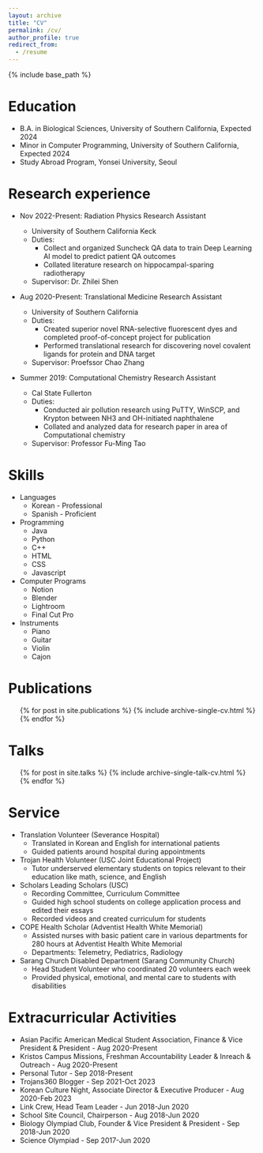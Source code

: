 ```yaml
---
layout: archive
title: "CV"
permalink: /cv/
author_profile: true
redirect_from:
  - /resume
---
```


{% include base_path %}

Education
======
* B.A. in Biological Sciences, University of Southern California, Expected 2024
* Minor in Computer Programming, University of Southern California, Expected 2024
* Study Abroad Program, Yonsei University, Seoul

Research experience
======
* Nov 2022-Present: Radiation Physics Research Assistant
  * University of Southern California Keck
  * Duties:
    * Collect and organized Suncheck QA data to train Deep Learning AI model to predict patient QA outcomes
    * Collated literature research on hippocampal-sparing radiotherapy
  * Supervisor: Dr. Zhilei Shen

* Aug 2020-Present: Translational Medicine Research Assistant
  * University of Southern California
  * Duties:
    * Created superior novel RNA-selective fluorescent dyes and completed proof-of-concept project for publication
    * Performed translational research for discovering novel covalent ligands for protein and DNA target
  * Supervisor: Proefssor Chao Zhang

* Summer 2019: Computational Chemistry Research Assistant
  * Cal State Fullerton
  * Duties:
    * Conducted air pollution research using PuTTY, WinSCP, and Krypton between NH3 and OH-initiated naphthalene
    * Collated and analyzed data for research paper in area of Computational chemistry
  * Supervisor: Professor Fu-Ming Tao

Skills
======
* Languages
  * Korean - Professional
  * Spanish - Proficient
* Programming
  * Java
  * Python
  * C++
  * HTML
  * CSS
  * Javascript
* Computer Programs
  * Notion
  * Blender
  * Lightroom
  * Final Cut Pro
* Instruments
  * Piano
  * Guitar
  * Violin
  * Cajon

Publications
======
  <ul>{% for post in site.publications %}
    {% include archive-single-cv.html %}
  {% endfor %}</ul>

Talks
======
  <ul>{% for post in site.talks %}
    {% include archive-single-talk-cv.html %}
  {% endfor %}</ul>

Service
======
* Translation Volunteer (Severance Hospital)
  * Translated in Korean and English for international patients
  * Guided patients around hospital during appointments
* Trojan Health Volunteer (USC Joint Educational Project)
  * Tutor underserved elementary students on topics relevant to their education like math, science, and English
* Scholars Leading Scholars (USC)
  * Recording Committee, Curriculum Committee
  * Guided high school students on college application process and edited their essays
  * Recorded videos and created curriculum for students
* COPE Health Scholar (Adventist Health White Memorial)
  * Assisted nurses with basic patient care in various departments for 280 hours at Adventist Health White Memorial
  * Departments: Telemetry, Pediatrics, Radiology
* Sarang Church Disabled Department (Sarang Community Church)
  * Head Student Volunteer who coordinated 20 volunteers each week
  * Provided physical, emotional, and mental care to students with disabilities

Extracurricular Activities
======
* Asian Pacific American Medical Student Association, Finance & Vice President & President - Aug 2020-Present
* Kristos Campus Missions, Freshman Accountability Leader & Inreach & Outreach - Aug 2020-Present
* Personal Tutor - Sep 2018-Present
* Trojans360 Blogger - Sep 2021-Oct 2023
* Korean Culture Night, Associate Director & Executive Producer - Aug 2020-Feb 2023
* Link Crew, Head Team Leader - Jun 2018-Jun 2020
* School Site Council, Chairperson - Aug 2018-Jun 2020
* Biology Olympiad Club, Founder & Vice President & President - Sep 2018-Jun 2020
* Science Olympiad - Sep 2017-Jun 2020